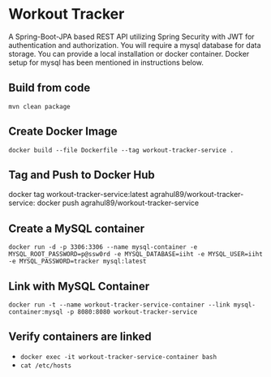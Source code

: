 # Workout Tracker
A Spring-Boot-JPA based REST API utilizing Spring Security with JWT for authentication and authorization.
You will require a mysql database for data storage. You can provide a local installation or docker container. Docker setup for mysql has been mentioned in instructions below.

## Build from code
`mvn clean package`

## Create Docker Image
`docker build --file Dockerfile --tag workout-tracker-service .`

## Tag and Push to Docker Hub
docker tag workout-tracker-service:latest agrahul89/workout-tracker-service:<tag>
docker push agrahul89/workout-tracker-service

## Create a MySQL container
`docker run -d -p 3306:3306 --name mysql-container -e MYSQL_ROOT_PASSWORD=p@ssw0rd -e MYSQL_DATABASE=iiht -e MYSQL_USER=iiht -e MYSQL_PASSWORD=tracker mysql:latest`

## Link with MySQL Container
`docker run -t --name workout-tracker-service-container --link mysql-container:mysql -p 8080:8080 workout-tracker-service`

## Verify containers are linked
* `docker exec -it workout-tracker-service-container bash`
* `cat /etc/hosts`
